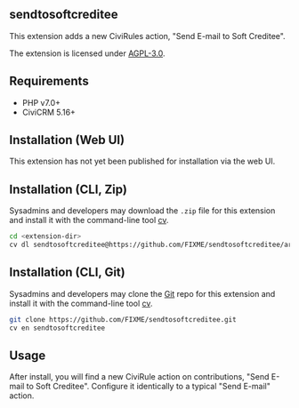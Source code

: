 ## sendtosoftcreditee

This extension adds a new CiviRules action, "Send E-mail to Soft Creditee".

The extension is licensed under [AGPL-3.0](LICENSE.txt).

## Requirements

* PHP v7.0+
* CiviCRM 5.16+

## Installation (Web UI)

This extension has not yet been published for installation via the web UI.

## Installation (CLI, Zip)

Sysadmins and developers may download the `.zip` file for this extension and
install it with the command-line tool [cv](https://github.com/civicrm/cv).

```bash
cd <extension-dir>
cv dl sendtosoftcreditee@https://github.com/FIXME/sendtosoftcreditee/archive/master.zip
```

## Installation (CLI, Git)

Sysadmins and developers may clone the [Git](https://en.wikipedia.org/wiki/Git) repo for this extension and
install it with the command-line tool [cv](https://github.com/civicrm/cv).

```bash
git clone https://github.com/FIXME/sendtosoftcreditee.git
cv en sendtosoftcreditee
```

## Usage

After install, you will find a new CiviRule action on contributions, "Send E-mail to Soft Creditee".  Configure it identically to a typical "Send E-mail" action.
